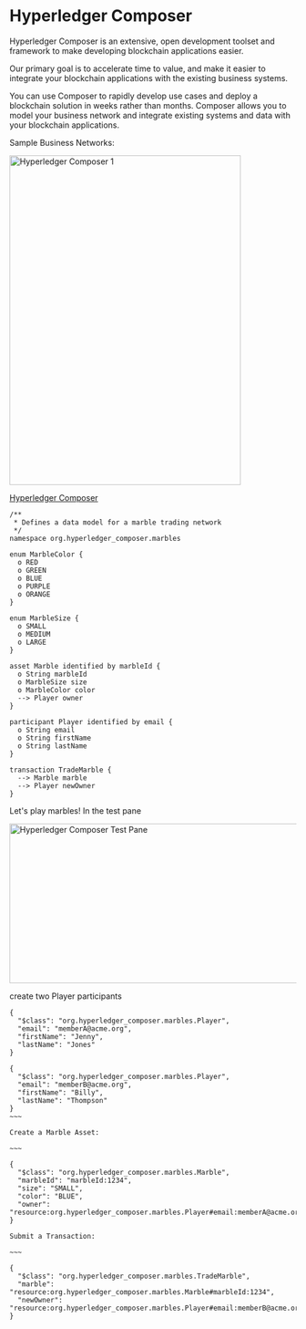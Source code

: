 # Hyperledger Composer

Hyperledger Composer is an extensive, open development toolset and framework to make developing blockchain applications easier. 

Our primary goal is to accelerate time to value, and make it easier to integrate your blockchain applications with the existing business systems. 

You can use Composer to rapidly develop use cases and deploy a blockchain solution in weeks rather than months. Composer allows you to model your business network and integrate existing systems and data with your blockchain applications.

Sample Business Networks:

<img src="https://farm5.staticflickr.com/4770/39618901931_01983c3d45_z.jpg" width="406" height="578" alt="Hyperledger Composer 1">

[Hyperledger Composer](https://composer-playground.mybluemix.net/editor)


~~~
/**
 * Defines a data model for a marble trading network
 */
namespace org.hyperledger_composer.marbles

enum MarbleColor {
  o RED
  o GREEN
  o BLUE
  o PURPLE
  o ORANGE
}

enum MarbleSize {
  o SMALL
  o MEDIUM
  o LARGE
}

asset Marble identified by marbleId {
  o String marbleId
  o MarbleSize size
  o MarbleColor color
  --> Player owner
}

participant Player identified by email {
  o String email
  o String firstName
  o String lastName
}

transaction TradeMarble {
  --> Marble marble
  --> Player newOwner
}
~~~

Let's play marbles!
In the test pane

<img src="https://farm5.staticflickr.com/4624/25748073888_82b8668a47_z.jpg" width="640" height="280" alt="Hyperledger Composer Test Pane">

create two Player participants
```
{
  "$class": "org.hyperledger_composer.marbles.Player",
  "email": "memberA@acme.org",
  "firstName": "Jenny",
  "lastName": "Jones"
}

{
  "$class": "org.hyperledger_composer.marbles.Player",
  "email": "memberB@acme.org",
  "firstName": "Billy",
  "lastName": "Thompson"
}
~~~

Create a Marble Asset:

~~~

{
  "$class": "org.hyperledger_composer.marbles.Marble",
  "marbleId": "marbleId:1234",
  "size": "SMALL",
  "color": "BLUE",
  "owner": "resource:org.hyperledger_composer.marbles.Player#email:memberA@acme.org"
}

Submit a Transaction:

~~~

{
  "$class": "org.hyperledger_composer.marbles.TradeMarble",
  "marble": "resource:org.hyperledger_composer.marbles.Marble#marbleId:1234",
  "newOwner": "resource:org.hyperledger_composer.marbles.Player#email:memberB@acme.org"
}
